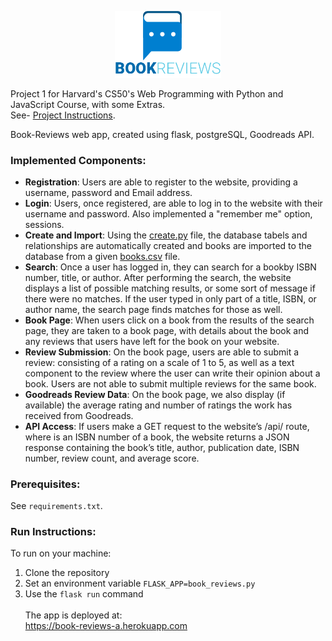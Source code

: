 <p align="center"><img src="https://github.com/guryaniv/book-reviews/blob/master/app/static/img/logo.png" width="170" title="Book Reviews"></p>

Project 1 for Harvard's CS50's Web Programming with Python and JavaScript Course, with some Extras.<br>
See- [Project Instructions](https://docs.cs50.net/web/2019/x/projects/1/project1.html).

Book-Reviews web app, created using flask, postgreSQL, Goodreads API.
<h3>Implemented Components:</h3>
<ul>
  <li><strong>Registration</strong>: Users are able to register to the website, providing a username, password and Email address.</li>
  <li><strong>Login</strong>: Users, once registered, are able to log in to the website with their username and password. Also implemented a "remember me" option, sessions.</li>
  <li><strong>Create and Import</strong>: Using the <a href="https://github.com/guryaniv/book_reviews/blob/master/app/create.py">create.py</a> file, the database tabels and relationships are automatically created and books are imported to the database from a given  <a href="https://github.com/guryaniv/book_reviews/blob/master/app/books.csv">books.csv</a> file.</li>
  <li><strong>Search</strong>: Once a user has logged in, they can search for a bookby ISBN number, title, or author. After performing the search, the website displays a list of possible matching results, or some sort of message if there were no matches. If the user typed in only part of a title, ISBN, or author name, the search page finds matches for those as well.</li>
  <li><strong>Book Page</strong>: When users click on a book from the results of the search page, they are taken to a book page, with details about the book and any reviews that users have left for the book on your website.</li>
  <li><strong>Review Submission</strong>: On the book page, users are able to submit a review: consisting of a rating on a scale of 1 to 5, as well as a text component to the review where the user can write their opinion about a book. Users are not able to submit multiple reviews for the same book.</li>
  <li><strong>Goodreads Review Data</strong>: On the book page, we also display (if available) the average rating and number of ratings the work has received from Goodreads.</li>
  <li><Strong>API Access</strong>: If users make a GET request to the website’s /api/<isbn> route, where <isbn> is an ISBN number of a book, the website returns a JSON response containing the book’s title, author, publication date, ISBN number, review count, and average score.</li>
</ul>

<h3>Prerequisites:</h3>

See ```requirements.txt```.

<h3>Run Instructions:</h3>

To run on your machine:
<ol>
  <li> Clone the repository</li>
  <li> Set an environment variable <code>FLASK_APP=book_reviews.py</code></li>
  <li> Use the <code>flask run</code> command</li>
<br>
The app is deployed at:<br><a href="https://book-reviews-a.herokuapp.com/">https://book-reviews-a.herokuapp.com</a>
  



